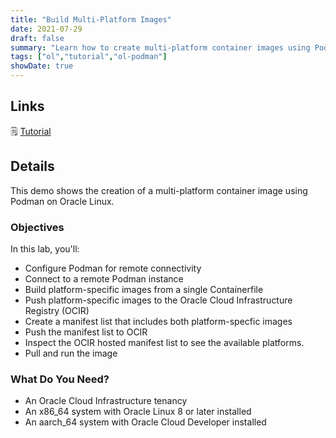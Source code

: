 ```yaml
---
title: "Build Multi-Platform Images"
date: 2021-07-29
draft: false
summary: "Learn how to create multi-platform container images using Podman on Oracle Linux."
tags: ["ol","tutorial","ol-podman"]
showDate: true
---
```


## Links

:spiral_notepad: [Tutorial](https://docs.oracle.com/en/learn/oracle-linux-platform-images)

## Details

This demo shows the creation of a multi-platform container image using Podman on Oracle Linux.

### Objectives

In this lab, you'll:

  - Configure Podman for remote connectivity
  - Connect to a remote Podman instance
  - Build platform-specific images from a single Containerfile
  - Push platform-specific images to the Oracle Cloud Infrastructure Registry (OCIR)
  - Create a manifest list that includes both platform-specfic images
  - Push the manifest list to OCIR
  - Inspect the OCIR hosted manifest list to see the available platforms.
  - Pull and run the image

### What Do You Need?

  - An Oracle Cloud Infrastructure tenancy
  - An x86_64 system with Oracle Linux 8 or later installed
  - An aarch_64 system with Oracle Cloud Developer installed


